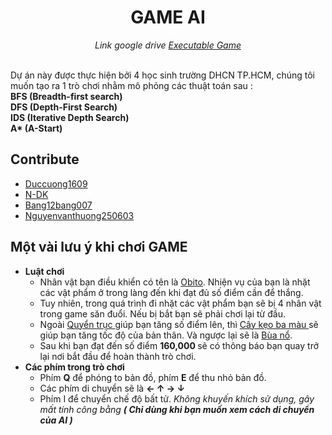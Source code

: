 <h1 align="center">GAME AI</h1>
<p align="center"><i>Link google drive <a href="https://drive.google.com/file/d/1Bp1avG4uE1iOREGzwFHqVXAfcr6PsUzt/view?fbclid=IwAR2H4TBr_qvbzsG-Htmak4c2ylEYuU-1gbnKpF7FyZlVa7Bd8Rahnoi5J_8">Executable Game</a></i></p>
<br>
Dự án này được thực hiện bởi 4 học sinh trường DHCN TP.HCM, chúng tôi muốn tạo ra 1 trò chơi nhằm mô phỏng các thuật toán sau :
<br>
<b>BFS (Breadth-first search)</b><br>
<b>DFS (Depth-First Search)</b><br>
<b>IDS (Iterative Depth Search)</b><br>
<b> A* (A-Start)</b><br>

## Contribute
  - <a href="https://github.com/duccuong1609">Duccuong1609</a>
  - <a href="https://github.com/N-DK">N-DK</a>
  - <a href="https://github.com/bang12bang007">Bang12bang007</a>
  - <a href="https://github.com/nguyenvanthuong250603">Nguyenvanthuong250603</a>
## Một vài lưu ý khi chơi GAME
- <b>Luật chơi</b>
  + Nhân vật bạn điều khiển có tên là <a href="https://naruto.fandom.com/wiki/Obito_Uchiha">Obito</a>. Nhiện vụ của bạn là nhặt các vật phẩm ở trong làng đến khi đạt đủ số điểm cần để thắng.
  + Tuy nhiên, trong quá trình đi nhặt các vật phẩm bạn sẽ bị 4 nhân vật trong game săn đuổi. Nếu bị bắt bạn sẽ phải chơi lại từ đầu.
  + Ngoài <a href="https://naruto.fandom.com/wiki/Scroll"> Quyển trục <a> giúp bạn tăng số điểm lên, thì <a href="https://vi.wikipedia.org/wiki/Dango"> Cây kẹo ba màu </a> sẽ giúp bạn tăng tốc độ của bản thân. Và ngược lại sẽ là <a href="https://naruto.fandom.com/wiki/Explosive_Tag">Bùa nổ</a>.
  + Sau khi bạn đạt đến số điểm <b> 160,000 </b> sẽ có thông báo bạn quay trở lại nơi bắt đầu để hoàn thành trò chơi.
- <b> Các phím trong trò chơi </b>
  + Phím <b>Q</b> để phóng to bản đồ, phím <b>E</b> để thu nhỏ bản đồ.
  + Các phím di chuyển sẽ là <b>← ↑ → ↓</b>
  + Phím I để chuyển chế độ bất tử. <i>Không khuyến khích sử dụng, gây mất tính công bằng <b>( Chỉ dùng khi bạn muốn xem cách di chuyển của AI )</b></i>
